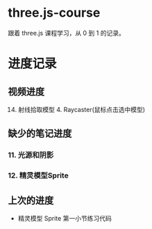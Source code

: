 # three.js-course
跟着 three.js 课程学习，从 0 到 1 的记录。

# 进度记录
## 视频进度
  14. 射线拾取模型
    4. Raycaster(鼠标点击选中模型)
## 缺少的笔记进度
### 11. 光源和阴影
### 12. 精灵模型Sprite

## 上次的进度
- 精灵模型 Sprite 第一小节练习代码